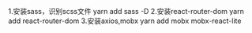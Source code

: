 1.安装sass，识别scss文件
yarn add sass -D
2.安装react-router-dom
yarn add react-router-dom
3.安装axios,mobx
yarn add mobx mobx-react-lite
